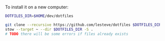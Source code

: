 To install it on a new computer:

```sh
DOTFILES_DIR=$HOME/dev/dotfiles

git clone --recursive https://github.com/lesteve/dotfiles $DOTFILES_DIR
stow --target ~ --dir $DOTFILES_DIR -S .
# TODO there will be some errors if files already exists
```

